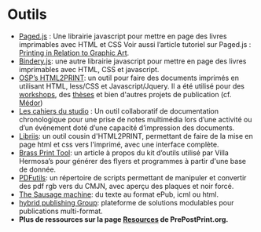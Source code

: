 # Outils 

*   [Paged.js](https://gitlab.pagedmedia.org/tools/pagedjs) : Une librairie javascript pour mettre en page des livres imprimables avec HTML et CSS Voir aussi l’article tutoriel sur Paged.js : [Printing in Relation to Graphic Art](https://gitlab.pagedmedia.org/samples/printing-in-relation-to-graphic-art").
*   [Bindery.js](https://evanbrooks.info/bindery/): une autre librairie javascript pour mettre en page des livres imprimables avec HTML, CSS et javascript.
*   [OSP’s HTML2PRINT](http://osp.kitchen/tools/html2print/): un outil pour faire des documents imprimés en utilisant HTML, less/CSS et Javascript/Jquery. Il a été utilisé pour des [workshops](https://github.com/HEAR/HTML_sauce-cocktail-workshop-OSP), des [thèses](https://github.com/Antoine-Gelgon/memoire-dnsep) et bien d'autres projets de publication (cf. [Médor](https://medor.coop/fr/))
*   [Les cahiers du studio](https://www.latelier-des-chercheurs.fr/outils/les-cahiers-du-studio) : Un outil collaboratif de documentation chronologique pour une prise de notes multimédia lors d’une activité ou d’un événement doté d’une capacité d’impression des documents.
*   [Libriis](https://github.com/bachy/libriis): un outil cousin d'HTML2PRINT, permettant de faire de la mise en page html et css vers l'imprimé, avec une interface complète.
*   [Brass Print Tool](http://blog.lavillahermosa.com/brass-%E2%86%92-print-tool-v1/): un article à propos du kit d’outils utilisé par Villa Hermosa’s pour générer des flyers et programmes à partir d'une base de donnée.
*   [PDFutils](https://github.com/osp/PDFutils): un répertoire de scripts permettant de manipuler et convertir des pdf rgb vers du CMJN, avec aperçu des plaques et noir forcé.
*   [The Sausage machine](http://www.publishinglab.nl/the-sausage-machine/2016/01/14/hello-world/): du texte au format ePub, icml ou html.
*   [hybrid publishing Group](https://hpg.io/): plateforme de solutions modulables pour publications multi-format.
* **Plus de ressources sur la page [Resources](https://prepostprint.org/seclection/) de PrePostPrint.org.**


